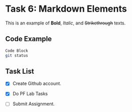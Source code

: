 # Task 6: Markdown Elements
This is an example of **Bold**, *Italic*, and ~~Strikethrough~~ texts.

## Code Example
```bash
Code Block
git status
```
## Task List
- [x] Create Github account.
- [x] Do PF Lab Tasks
- [ ] Submit Assignment. 


